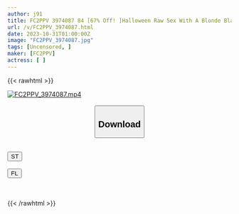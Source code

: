 ```yaml
---
author: j91
title: FC2PPV 3974087 84 [67% Off! ]Halloween Raw Sex With A Blonde Black Gal! Creampie Mercilessly In The Pussy On A Dangerous Day! If You Don’t Give Me Some Sweets, I’ll Make You Pregnant! [Multiple Benefits Available]
url: /v/FC2PPV_3974087.html
date: 2023-10-31T01:00:00Z
image: "FC2PPV_3974087.jpg"
tags: [Uncensored, ]
maker: [FC2PPV]
actress: [ ]
---
```



{{< rawhtml >}}

<div class="video" data-videoid="Y7z6jB3w7rUvbeo">
    <a href="javascript:;">
        <img src="https://my.j91.asia/v/FC2PPV_3974087.jpg" width="WIDTH" height="HEIGHT" alt="FC2PPV_3974087.mp4" loading="lazy">
    </a>
</div>

<script type="text/javascript" src="https://j91.asia/asset/on-demand-st.js"></script>

<br>
  <link rel="stylesheet" href="https://j91.asia/asset/bs5.css">
  
  <center>
  <button class="btn btn-primary" type="button" data-bs-toggle="collapse" data-bs-target=".multi-collapse" aria-expanded="false" aria-controls="multiCollapseExample1 multiCollapseExample2"><h2>Download</h2></button></center>
</p>
<div class="row">
  <div class="col">
    <div class="collapse multi-collapse" id="multiCollapseExample1">
      <div class="card card-body">
	      	      <br>
<div class="buttons">  
<a href="https://streamtape.to/v/Y7z6jB3w7rUvbeo"><button class="btn-hover color-3"><i class="fa fa-download"></i> ST</button></a></div>
    </div>
  </div>
</div>
  <div class="col">
    <div class="collapse multi-collapse" id="multiCollapseExample2">
      <div class="card card-body">
	      <br>
<div class="buttons">
    <a href="https://filelions.online/f/def4s8xopd7g"><button class="btn-hover color-9"><i class="fa fa-download"></i> FL</button></a></div>
<br><br>
      </div>
    </div>
  </div>
</div>

{{< /rawhtml >}}